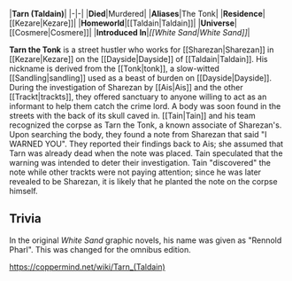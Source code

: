 |**Tarn (Taldain)**|
|-|-|
|**Died**|Murdered|
|**Aliases**|The Tonk|
|**Residence**|[[Kezare\|Kezare]]|
|**Homeworld**|[[Taldain\|Taldain]]|
|**Universe**|[[Cosmere\|Cosmere]]|
|**Introduced In**|*[[White Sand\|White Sand]]*|

**Tarn the Tonk** is a street hustler who works for [[Sharezan\|Sharezan]] in [[Kezare\|Kezare]] on the [[Dayside\|Dayside]] of [[Taldain\|Taldain]]. His nickname is derived from the [[Tonk\|tonk]], a slow-witted [[Sandling\|sandling]] used as a beast of burden on [[Dayside\|Dayside]].
During the investigation of Sharezan by [[Ais\|Ais]] and the other [[Trackt\|trackts]], they offered sanctuary to anyone willing to act as an informant to help them catch the crime lord. A body was soon found in the streets with the back of its skull caved in. [[Tain\|Tain]] and his team recognized the corpse as Tarn the Tonk, a known associate of Sharezan's. Upon searching the body, they found a note from Sharezan that said "I WARNED YOU". They reported their findings back to Ais; she assumed that Tarn was already dead when the note was placed. Tain speculated that the warning was intended to deter their investigation. Tain "discovered" the note while other trackts were not paying attention; since he was later revealed to be Sharezan, it is likely that he planted the note on the corpse himself.

## Trivia
In the original *White Sand* graphic novels, his name was given as "Rennold Pharl". This was changed for the omnibus edition.


https://coppermind.net/wiki/Tarn_(Taldain)